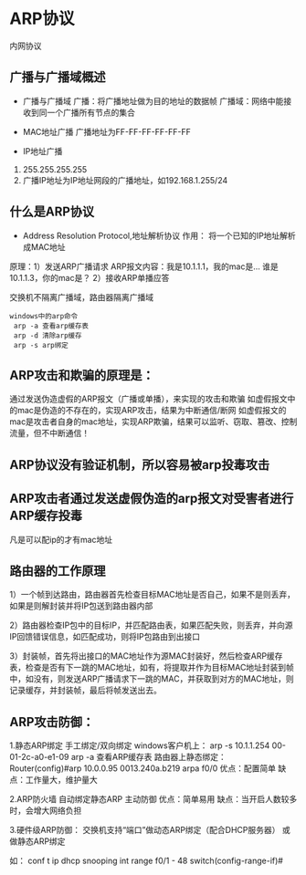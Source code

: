 # ARP协议

内网协议

## 广播与广播域概述

- 广播与广播域
 广播：将广播地址做为目的地址的数据帧
 广播域：网络中能接收到同一个广播所有节点的集合

- MAC地址广播
 广播地址为FF-FF-FF-FF-FF-FF

- IP地址广播
 1. 255.255.255.255
 2. 广播IP地址为IP地址网段的广播地址，如192.168.1.255/24

 ## 什么是ARP协议

 - Address Resolution Protocol,地址解析协议
 作用： 将一个已知的IP地址解析成MAC地址

 原理：1）发送ARP广播请求
       ARP报文内容：我是10.1.1.1，我的mac是...
                   谁是10.1.1.3，你的mac是？
       2）接收ARP单播应答

 交换机不隔离广播域，路由器隔离广播域
```
windows中的arp命令
 arp -a 查看arp缓存表
 arp -d 清除arp缓存
 arp -s arp绑定
```

## ARP攻击和欺骗的原理是：
通过发送伪造虚假的ARP报文（广播或单播），来实现的攻击和欺骗
如虚假报文中的mac是伪造的不存在的，实现ARP攻击，结果为中断通信/断网
如虚假报文的mac是攻击者自身的mac地址，实现ARP欺骗，结果可以监听、窃取、篡改、控制流量，但不中断通信！

## ARP协议没有验证机制，所以容易被arp投毒攻击

## ARP攻击者通过发送虚假伪造的arp报文对受害者进行ARP缓存投毒

凡是可以配ip的才有mac地址

## 路由器的工作原理

1）一个帧到达路由，路由器首先检查目标MAC地址是否自己，如果不是则丢弃，如果是则解封装并将IP包送到路由器内部

2）路由器检查IP包中的目标IP，并匹配路由表，如果匹配失败，则丢弃，并向源IP回馈错误信息，如匹配成功，则将IP包路由到出接口

3）封装帧，首先将出接口的MAC地址作为源MAC封装好，然后检查ARP缓存表，检查是否有下一跳的MAC地址，如有，将提取并作为目标MAC地址封装到帧中，如没有，则发送ARP广播请求下一跳的MAC，并获取到对方的MAC地址，则记录缓存，并封装帧，最后将帧发送出去。

## ARP攻击防御：
1.静态ARP绑定
  手工绑定/双向绑定
  windows客户机上：
  arp -s 10.1.1.254  00-01-2c-a0-e1-09 
  arp -a  查看ARP缓存表
  路由器上静态绑定：
Router(config)#arp 10.0.0.95 0013.240a.b219 arpa f0/0
优点：配置简单
缺点：工作量大，维护量大

2.ARP防火墙
  自动绑定静态ARP
  主动防御
  优点：简单易用
  缺点：当开启人数较多时，会增大网络负担

3.硬件级ARP防御：
  交换机支持“端口”做动态ARP绑定（配合DHCP服务器）
  或做静态ARP绑定

  如：
  conf t
  ip dhcp snooping
  int range f0/1 - 48
  switch(config-range-if)#